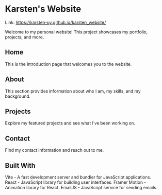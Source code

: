 # Karsten's Website

Link: https://karsten-uy.github.io/karsten_website/

Welcome to my personal website! This project showcases my portfolio, projects, and more.

## Home
This is the introduction page that welcomes you to the website.

## About
This section provides information about who I am, my skills, and my background.

## Projects
Explore my featured projects and see what I've been working on.

## Contact
Find my contact information and reach out to me.

## Built With
Vite - A fast development server and bundler for JavaScript applications.
React - JavaScript library for building user interfaces.
Framer Motion - Animation library for React.
EmailJS - JavaScript service for sending emails.
